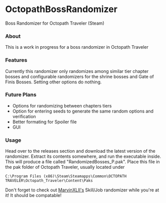# OctopathBossRandomizer
Boss Randomizer for Octopath Traveler (Steam)

### About
This is a work in progress for a boss randomizer in Octopath Traveler

### Features
Currently this randomizer only randomizes among similar tier chapter bosses and configurable randomizers for the shrine bosses and Gate of Finis Bosses.
Setting other options do nothing.

### Future Plans

- Options for randomizing between chapters tiers
- Option for entering seeds to generate the same random options and verification
- Better formating for Spoiler file
- GUI

### Usage
Head over to the releases section and download the latest version of the randomizer. Extract its contents somewhere, and run the executable inside. 
This will produce a file called "RandomizedBosses_P.pak". Place this file in the pak folder of Octopath Traveler, usually located under
```
C:\Program Files (x86)\Steam\Steamapps\Common\OCTOPATH TRAVELER\Octopath_Traveler\Content\Paks
```
Don't forget to check out [MarvinXLII's](https://github.com/MarvinXLII/OctopathTravelerJobRandomizer)
Skill/Job randomizer while you're at it! It should be compatable!